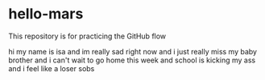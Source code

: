 # hello-mars
This repository is for practicing the GitHub flow

hi my name is isa and im really sad right now and i just really miss my baby brother and i can't wait to go home this week and school is kicking my ass and i feel like a loser sobs
